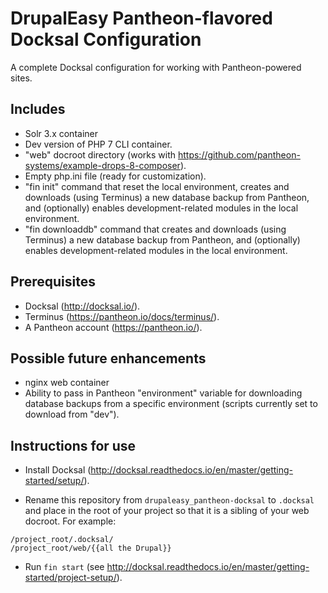 DrupalEasy Pantheon-flavored Docksal Configuration
==================================================

A complete Docksal configuration for working with Pantheon-powered sites. 

## Includes

*  Solr 3.x container  
*  Dev version of PHP 7 CLI container.  
*  "web" docroot directory (works with https://github.com/pantheon-systems/example-drops-8-composer).  
*  Empty php.ini file (ready for customization).  
*  "fin init" command that reset the local environment, creates and downloads (using Terminus) a new database backup from Pantheon, and (optionally) enables development-related modules in the local environment.  
*  "fin downloaddb" command that creates and downloads (using Terminus) a new database backup from Pantheon, and (optionally) enables development-related modules in the local environment.  

## Prerequisites  

*  Docksal (http://docksal.io/).  
*  Terminus (https://pantheon.io/docs/terminus/).  
*  A Pantheon account (https://pantheon.io/).  

## Possible future enhancements  

*  nginx web container  
*  Ability to pass in Pantheon "environment" variable for downloading database backups from a specific environment (scripts currently set to download from "dev").  

## Instructions for use

*  Install Docksal (http://docksal.readthedocs.io/en/master/getting-started/setup/).  

*  Rename this repository from `drupaleasy_pantheon-docksal` to `.docksal` and place in the root of your project so that it is a sibling of your web docroot. For example:

```
/project_root/.docksal/
/project_root/web/{{all the Drupal}}
```

*  Run `fin start` (see http://docksal.readthedocs.io/en/master/getting-started/project-setup/).  
